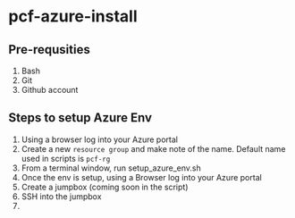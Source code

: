 # pcf-azure-install

## Pre-requsities
1. Bash 
2. Git
3. Github account


## Steps to setup Azure Env
1. Using a browser log into your Azure portal
2. Create a new `resource group` and make note of the name. Default name used in scripts is `pcf-rg`
3. From a terminal window, run setup_azure_env.sh
4. Once the env is setup, using a Browser log into your Azure portal
5. Create a jumpbox (coming soon in the script)
6. SSH into the jumpbox
7. 
